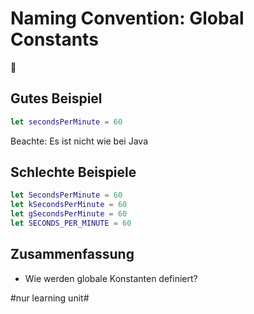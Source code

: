 # Naming Convention: Global Constants
💬

## Gutes Beispiel

```swift
let secondsPerMinute = 60
```

Beachte: Es ist nicht wie bei Java

## Schlechte Beispiele

```swift
let SecondsPerMinute = 60
let kSecondsPerMinute = 60
let gSecondsPerMinute = 60
let SECONDS_PER_MINUTE = 60
```

## Zusammenfassung
- Wie werden globale Konstanten definiert?


#nur learning unit#
